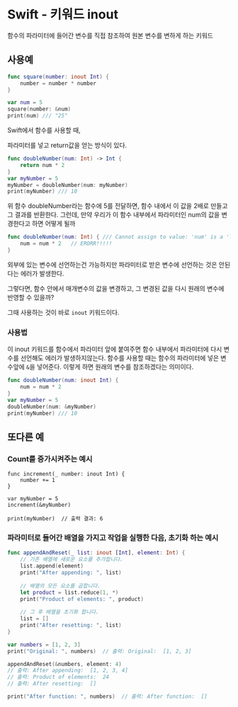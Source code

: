 # Swift - 키워드 inout
함수의 파라미터에 들어간 변수를 직접 참조하여 원본 변수를 변하게 하는 키워드

## 사용예
```swift
func square(number: inout Int) {
    number = number * number
}

var num = 5
square(number: &num)
print(num) /// "25"

```

Swift에서 함수를 사용할 때,

파라미터를 넣고 return값을 얻는 방식이 있다.

```swift
func doubleNumber(num: Int) -> Int {
    return num * 2
}
var myNumber = 5
myNumber = doubleNumber(num: myNumber)
print(myNumber) /// 10

```

위 함수 doubleNumber라는 함수에 5를 전달하면, 함수 내에서 이 값을 2배로 만들고 그 결과를 반환한다. 그런데, 만약 우리가 이 함수 내부에서 파라미터인 num의 값을 변경한다고 하면 어떻게 될까

```swift
func doubleNumber(num: Int) { /// Cannot assign to value: 'num' is a 'let' constant
    num = num * 2   // ERORR!!!!!
}

```

외부에 있는 변수에 선언하는건 가능하지만 파라미터로 받은 변수에 선언하는 것은 안된다는 에러가 발생한다. 

그렇다면, 함수 안에서 매개변수의 값을 변경하고, 그 변경된 값을 다시 원래의 변수에 반영할 수 있을까? 

그때 사용하는 것이 바로 `inout` 키워드이다.

### 사용법
이 inout 키워드를 함수에서 파라미터 앞에 붙여주면 함수 내부에서 파라미터에 다시 변수를 선언해도 에러가 발생하지않는다.
함수를 사용할 때는 함수의 파라미터에 넣은 변수앞에 `&`을 넣어준다. 
이렇게 하면 원래의 변수를 참조하겠다는 의미이다. 

```swift
func doubleNumber(num: inout Int) {
    num = num * 2
}
var myNumber = 5
doubleNumber(num: &myNumber)
print(myNumber) /// 10
```


## 또다른 예

### Count를 증가시켜주는 예시
```
func increment(_ number: inout Int) {
    number += 1
}

var myNumber = 5
increment(&myNumber)

print(myNumber)  // 출력 결과: 6
```



### 파라미터로 들어간 배열을 가지고 작업을 실행한 다음, 초기화 하는 예시

```swift
func appendAndReset(_ list: inout [Int], element: Int) {
    // 기존 배열에 새로운 요소를 추가합니다.
    list.append(element)
    print("After appending: ", list)
    
    // 배열의 모든 요소를 곱합니다.
    let product = list.reduce(1, *)
    print("Product of elements: ", product)
    
    // 그 후 배열을 초기화 합니다.
    list = []
    print("After resetting: ", list)
}

var numbers = [1, 2, 3]
print("Original: ", numbers)  // 출력: Original:  [1, 2, 3]

appendAndReset(&numbers, element: 4)
// 출력: After appending:  [1, 2, 3, 4]
// 출력: Product of elements:  24
// 출력: After resetting:  []

print("After function: ", numbers)  // 출력: After function:  []

```
